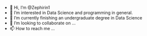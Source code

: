 - 👋 Hi, I’m @Zephirin1
- 👀 I’m interested in Data Science and programming in general.
- 🌱 I’m currently finishing an undergraduate degree in Data Science
- 💞️ I’m looking to collaborate on ...
- 📫 How to reach me ...

<!---
Zephirin1/Zephirin1 is a ✨ special ✨ repository because its `README.md` (this file) appears on your GitHub profile.
You can click the Preview link to take a look at your changes.
--->
